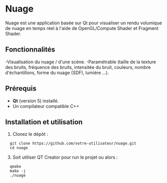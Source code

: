 # Nuage

Nuage est une application basée sur Qt pour visualiser un rendu volumique de nuage en temps réel à l'aide de OpenGL/Compute Shader et Fragment Shader.

## Fonctionnalités

-Visualisation du nuage / d'une scène. 
-Paramétrable (taille de la texture des bruits, fréquence des bruits, intensitée du bruit, couleurs, nombre d'échantillons, forme du nuage (SDF), lumière ...).

## Prérequis
- **Qt** (version 5) installé.
- Un compilateur compatible C++ 

## Installation et utilisation

1. Clonez le dépôt :
 ```
   git clone https://github.com/votre-utilisateur/nuage.git
   cd nuage
```

3. Soit utiliser QT Creator pour run le projet ou alors :
 ```
   qmake
   make -j
   ./nuage
 ```
